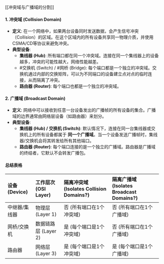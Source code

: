 [[冲突域与广播域的分割]]
#### 1. 冲突域 (Collision Domain)

*   **定义**: 在一个网络中，如果两台设备同时发送数据，会产生信号冲突（Collision）的区域。在这个区域内的所有设备共享同一物理介质，并使用CSMA/CD等协议来避免冲突。
*   **典型设备**:
    *   **集线器 (Hub)**: 所有端口都在同一个冲突域。连接在同一个集线器上的设备越多，冲突的可能性越大，网络性能越差。
    *   #交换机 (Switch) /  #网桥 (Bridge): 每个端口都是一个独立的冲突域。交换机通过内部的交换矩阵，可以为不同端口的设备建立点对点的临时连接，从而隔离了冲突。
    *   **路由器 (Router)**: 每个端口也都是一个独立的冲突域。

#### 2. 广播域 (Broadcast Domain)

*   **定义**: 网络中可以接收到任意一台设备发出的广播帧的所有设备的集合。广播域的边界通常由网络层设备（如路由器）来划分。
*   **典型设备**:
    *   **集线器 (Hub) / 交换机 (Switch)**: 默认情况下，连接在同一台集线器或交换机上的所有设备都属于 **同一个广播域**。当一个设备发送广播帧时，集线器/交换机会将其转发给所有其他端口。
    *   **路由器 (Router)**: 每个端口连接的是一个独立的广播域。路由器是广播域的终结者，它默认不会转发广播包。

#### 总结表格

| 设备 (Device) | 工作层次 (OSI Layer) | 隔离冲突域 (Isolates Collision Domains?) | 隔离广播域 (Isolates Broadcast Domains?) |
| :-------------- | :------------------- | :--------------------------------------- | :--------------------------------------- |
| 中继器/集线器   | 物理层 (Layer 1)     | 否 (所有端口在1个冲突域)                 | 否 (所有端口在1个广播域)                 |
| 网桥/交换机     | 数据链路层 (Layer 2) | 是 (每个端口是1个冲突域)                 | 否 (所有端口在1个广播域)                 |
| 路由器          | 网络层 (Layer 3)     | 是 (每个端口是1个冲突域)                 | 是 (每个端口是1个广播域)                 |



